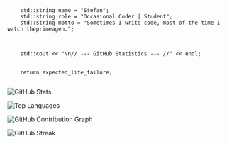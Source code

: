 ```



    std::string name = "Stefan";
    std::string role = "Occasional Coder | Student";
    std::string motto = "Sometimes I write code, most of the time I watch theprimeagen.";



    std::cout << "\n// --- GitHub Statistics --- //" << endl;
  

    return expected_life_failure;


```

![GitHub Stats](https://github-readme-stats.vercel.app/api?username=24stefan&show_icons=true&theme=dracula&hide_border=true)

![Top Languages](https://github-readme-stats.vercel.app/api/top-langs/?username=24stefan&layout=compact&theme=dracula&hide_border=true)

![GitHub Contribution Graph](https://github-readme-activity-graph.vercel.app/graph?username=24stefan&theme=dracula&hide_border=true)


![GitHub Streak](https://streak-stats.demolab.com?user=24stefan&theme=dracula&hide_border=true)
